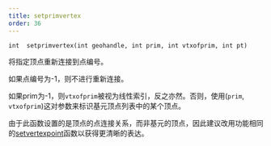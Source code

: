 ```yaml
---
title: setprimvertex
order: 36
---
```

`int  setprimvertex(int geohandle, int prim, int vtxofprim, int pt)`

将指定顶点重新连接到点编号。

如果点编号为-1，则不进行重新连接。

如果prim为-1，则`vtxofprim`被视为线性索引，反之亦然。否则，使用(`prim`, `vtxofprim`)这对参数来标识基元顶点列表中的某个顶点。

由于此函数设置的是顶点的点连接关系，而非基元的顶点，因此建议改用功能相同的[setvertexpoint](setvertexpoint.html "将几何体中的顶点重新连接到不同的点。")函数以获得更清晰的表达。